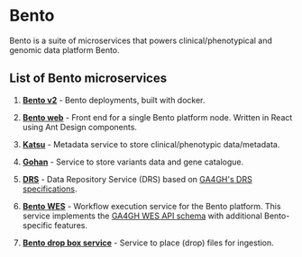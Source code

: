 # Bento

Bento is a suite of microservices that powers clinical/phenotypical and genomic data platform Bento.


## List of Bento microservices

1. <b>[Bento v2](https://github.com/bento-platform/bentoV2)</b> - Bento deployments, built with docker.

2. <b>[Bento web](https://github.com/bento-platform/bento_web)</b> - Front end for a single Bento platform node. Written in React using Ant Design components.

3. <b>[Katsu](https://github.com/bento-platform/katsu)</b> - Metadata service to store clinical/phenotypic data/metadata.

4. <b>[Gohan](https://github.com/bento-platform/gohan)</b> - Service to store variants data and gene catalogue.

5. <b>[DRS](https://github.com/c3g/chord_drs)</b> - Data Repository Service (DRS) based on [GA4GH's DRS specifications](https://ga4gh.github.io/data-repository-service-schemas/preview/release/drs-1.0.0/docs/). 

6. <b>[Bento WES](https://github.com/bento-platform/bento_wes)</b> - Workflow execution service for the Bento platform. This service implements the [GA4GH WES API schema](https://github.com/ga4gh/workflow-execution-service-schemas) with additional Bento-specific features.

7. <b>[Bento drop box service](https://github.com/bento-platform/bento_drop_box_service)</b> - Service to place (drop) files for ingestion.
